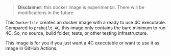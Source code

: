 >**Disclaimer:** this docker image is experimental. There will be modifications in the future.

This `Dockerfile` creates an docker image with a ready to use 4C executable. Compared to
`prebuilt_4C`, this image only contains the bare minimum to run 4C. So, no source, build folder,
tests, or other testing infrastructure.

This image is for you if you just want a 4C executable or want to use it as image in GitHub Actions.
